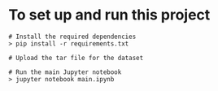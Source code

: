 # To set up and run this project
```
# Install the required dependencies
> pip install -r requirements.txt

# Upload the tar file for the dataset

# Run the main Jupyter notebook
> jupyter notebook main.ipynb
```
